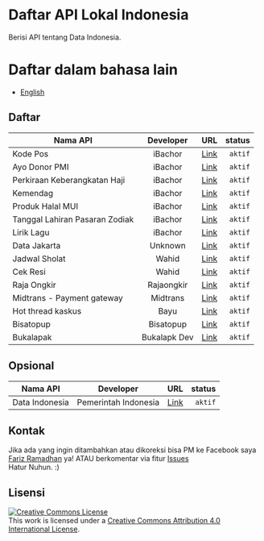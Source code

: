 # Daftar API Lokal Indonesia

Berisi API tentang Data Indonesia.

# Daftar dalam bahasa lain

* [English](README-EN.md)

## Daftar

| Nama API        | Developer | URL | status  |
| ------------- |:----------:|:-------------:| -----:|
| Kode Pos      | iBachor | [Link](https://github.com/bachors/apiapi#kode-pos-api) | `aktif` |
| Ayo Donor PMI      | iBachor | [Link](https://github.com/bachors/apiapi#ayo-donor-pmi) | `aktif` |
| Perkiraan Keberangkatan Haji      | iBachor | [Link](https://github.com/bachors/apiapi#perkiraan-keberangkatan-haji) | `aktif` |
| Kemendag      | iBachor | [Link](https://github.com/bachors/apiapi#kemendag) | `aktif` |
| Produk Halal MUI      | iBachor | [Link](https://github.com/bachors/apiapi#produk-halal-mui) | `aktif` |
| Tanggal Lahiran Pasaran Zodiak      | iBachor | [Link](https://github.com/bachors/apiapi#tanggal-lahiran-pasaran-zodiak) | `aktif` |
| Lirik Lagu      | iBachor | [Link](https://github.com/bachors/apiapi#lirik-lagu) | `aktif` |
| Data Jakarta | Unknown | [Link](http://api.jakarta.go.id/) | `aktif` |
| Jadwal Sholat | Wahid | [Link](http://wahidganteng.ga/api/jadwal-sholat) | `aktif` |
| Cek Resi | Wahid | [Link](http://wahidganteng.ga/api/cek-resi) | `aktif` |
| Raja Ongkir | Rajaongkir | [Link](http://rajaongkir.com/dokumentasi) | `aktif` |
| Midtrans - Payment gateway | Midtrans | [Link](https://midtrans.com/payments) | `aktif` |
| Hot thread kaskus | Bayu | [Link](https://api.bayyu.net/) | `aktif` |
| Bisatopup | Bisatopup | [Link](http://docs.bisatopup.apiary.io/) | `aktif` |
| Bukalapak | Bukalapk Dev | [Link](https://bukalapak.github.io/api/) | `aktif` |

## Opsional

| Nama API        | Developer | URL | status  |
| ------------- |:----------:|:-------------:| -----:|
| Data Indonesia      | Pemerintah Indonesia | [Link](https://data.go.id/) | `aktif` |

## Kontak

Jika ada yang ingin ditambahkan atau dikoreksi bisa PM ke Facebook saya [Fariz Ramadhan](https://www.facebook.com/farizdotid) ya! ATAU berkomentar via fitur [Issues](https://github.com/farizdotid/DAFTAR-API-LOKAL-INDONESIA/issues)<br>
Hatur Nuhun. :)

## Lisensi

<a rel="license" href="http://creativecommons.org/licenses/by/4.0/"><img alt="Creative Commons License" style="border-width:0" src="https://i.creativecommons.org/l/by/4.0/88x31.png" /></a><br />This work is licensed under a <a rel="license" href="http://creativecommons.org/licenses/by/4.0/">Creative Commons Attribution 4.0 International License</a>.

